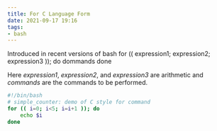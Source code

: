 ```yaml
---
title: For C Language Form
date: 2021-09-17 19:16
tags:
- bash
---
```


Introduced in recent versions of bash for (( expression1;
expression2; expression3 )); do dommands done

Here *expression1*, *expression2*, and *expression3* are
arithmetic and *commands* are the commands to be performed.

``` bash
#!/bin/bash
# simple_counter: demo of C style for command
for (( i=0; i<5; i=i+1 )); do
    echo $i
done
```
